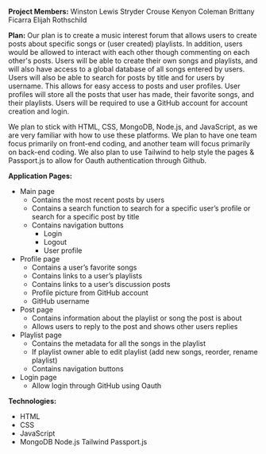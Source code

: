 **Project Members:**
Winston Lewis
Stryder Crouse
Kenyon Coleman
Brittany Ficarra
Elijah Rothschild

**Plan:**
Our plan is to create a music interest forum that allows users to create posts about specific songs or (user created) playlists. In addition, users would be allowed to interact with each other though commenting on each other's posts. Users will be able to create their own songs and playlists, and will also have access to a global database of all songs entered by users. Users will also be able to search for posts by title and for users by username. This allows for easy access to posts and user profiles. User profiles will store all the posts that user has made, their favorite songs, and their playlists. Users will be required to use a GitHub account for account creation and login.

We plan to stick with HTML, CSS, MongoDB, Node.js, and JavaScript, as we are very familiar with how to use these platforms. We plan to have one team focus primarily on front-end coding, and another team will focus primarily on back-end coding. We also plan to use Tailwind to help style the pages & Passport.js to allow for Oauth authentication through Github.
 

**Application Pages:**
- Main page
  - Contains the most recent posts by users
  - Contains a search function to search for a specific user’s profile or search for a specific post by title
  - Contains navigation buttons
    - Login
    - Logout
    - User profile
- Profile page
  - Contains a user’s favorite songs
  - Contains links to a user’s playlists
  - Contains links to a user’s discussion posts
  - Profile picture from GitHub account
  - GitHub username
- Post page
  - Contains information about the playlist or song the post is about
  - Allows users to reply to the post and shows other users replies
- Playlist page
  - Contains the metadata for all the songs in the playlist
  - If playlist owner able to edit playlist (add new songs, reorder, rename playlist)
  - Contains navigation buttons
- Login page
  - Allow login through GitHub using Oauth

**Technologies:**
- HTML
- CSS
- JavaScript
- MongoDB
Node.js
Tailwind
Passport.js

